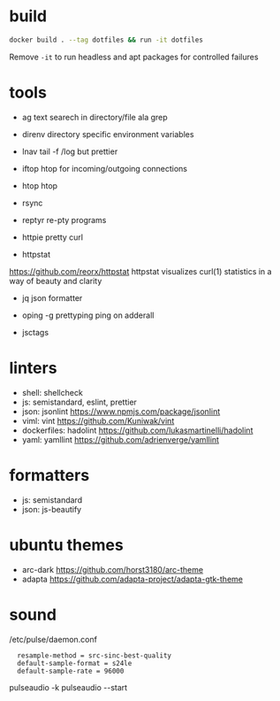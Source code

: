 # build

```bash
docker build . --tag dotfiles && run -it dotfiles
```

Remove `-it` to run headless and apt packages for controlled failures


# tools

* ag
text searech in directory/file ala grep

* direnv
directory specific environment variables

* lnav
tail -f /log but prettier

* iftop
htop for incoming/outgoing connections

* htop
htop

* rsync

* reptyr
re-pty programs

* httpie
pretty curl

* httpstat

https://github.com/reorx/httpstat
httpstat visualizes curl(1) statistics in a way of beauty and clarity

* jq
json formatter

* oping -g prettyping
ping on adderall

* jsctags


# linters
* shell: shellcheck
* js: semistandard, eslint, prettier
* json: jsonlint https://www.npmjs.com/package/jsonlint
* viml: vint https://github.com/Kuniwak/vint
* dockerfiles: hadolint https://github.com/lukasmartinelli/hadolint
* yaml: yamllint https://github.com/adrienverge/yamllint


# formatters
* js: semistandard
* json: js-beautify


# ubuntu themes
* arc-dark https://github.com/horst3180/arc-theme
* adapta https://github.com/adapta-project/adapta-gtk-theme


# sound
/etc/pulse/daemon.conf
```
  resample-method = src-sinc-best-quality
  default-sample-format = s24le
  default-sample-rate = 96000
```
pulseaudio -k
pulseaudio --start
